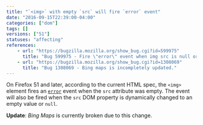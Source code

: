 ```yaml
---
title: "`<img>` with empty `src` will fire `error` event"
date: "2016-09-15T22:39:00-04:00"
categories: ["dom"]
tags: []
versions: ["51"]
statuses: "affecting"
references:
    - url: "https://bugzilla.mozilla.org/show_bug.cgi?id=599975"
      title: "Bug 599975 - Fire \"error\" event when img src is null or empty"
    - url: "https://bugzilla.mozilla.org/show_bug.cgi?id=1308069"
      title: "Bug 1308069 - Bing maps is incompletely updated."
---
```

On Firefox 51 and later, according to the current HTML spec, the `<img>` element fires an [`error`](https://developer.mozilla.org/en-US/docs/Web/Events/error) event when the `src` attribute was empty. The event will also be fired when the `src` DOM property is dynamically changed to an empty value or `null`.

**Update**: *Bing Maps* is currently broken due to this change.
